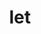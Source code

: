 ---
category: 3-letters
denotation: null
name: let
reference_link: https://www.etymonline.com/word/let
root_language: null
root_name: null
title: let
type: free
word_sums:
- respelling: let
  sum: 'Let + '
---